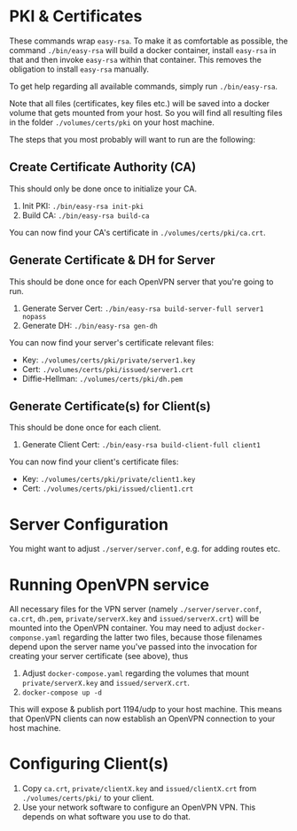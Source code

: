 # PKI & Certificates

These commands wrap `easy-rsa`. To make it as comfortable as possible, the command
`./bin/easy-rsa` will build a docker container, install `easy-rsa` in that and then
invoke `easy-rsa` within that container. This removes the obligation to install
`easy-rsa` manually.

To get help regarding all available commands, simply run `./bin/easy-rsa`.

Note that all files (certificates, key files etc.) will be saved into a docker
volume that gets mounted from your host. So you will find all resulting files in
the folder `./volumes/certs/pki` on your host machine.

The steps that you most probably will want to run are the following:

## Create Certificate Authority (CA)
This should only be done once to initialize your CA.

1. Init PKI: `./bin/easy-rsa init-pki`
2. Build CA: `./bin/easy-rsa build-ca`

You can now find your CA's certificate in `./volumes/certs/pki/ca.crt`.

## Generate Certificate & DH for Server
This should be done once for each OpenVPN server that you're going to
run.

1. Generate Server Cert: `./bin/easy-rsa build-server-full server1 nopass`
2. Generate DH: `./bin/easy-rsa gen-dh`

You can now find your server's certificate relevant files:
- Key: `./volumes/certs/pki/private/server1.key`
- Cert: `./volumes/certs/pki/issued/server1.crt`
- Diffie-Hellman: `./volumes/certs/pki/dh.pem`

## Generate Certificate(s) for Client(s)
This should be done once for each client.

1. Generate Client Cert: `./bin/easy-rsa build-client-full client1`

You can now find your client's certificate files:
- Key: `./volumes/certs/pki/private/client1.key`
- Cert: `./volumes/certs/pki/issued/client1.crt`


# Server Configuration
You might want to adjust `./server/server.conf`, e.g. for adding routes etc.


# Running OpenVPN service
All necessary files for the VPN server (namely `./server/server.conf`, `ca.crt`, 
`dh.pem`, `private/serverX.key` and `issued/serverX.crt`) will be mounted into the
OpenVPN container. You may need to
adjust `docker-componse.yaml` regarding the latter two files, because those filenames
depend upon the server name you've passed into the invocation for creating your server
certificate (see above), thus

1. Adjust `docker-compose.yaml` regarding the volumes that mount `private/serverX.key`
   and `issued/serverX.crt`.
2. `docker-compose up -d`

This will expose & publish port 1194/udp to your host machine. This means that OpenVPN
clients can now establish an OpenVPN connection to your host machine.


# Configuring Client(s)
1. Copy `ca.crt`, `private/clientX.key` and `issued/clientX.crt` from `./volumes/certs/pki/`
   to your client.
2. Use your network software to configure an OpenVPN VPN. This depends on what software you
   use to do that.
